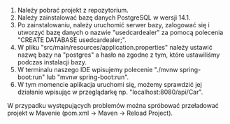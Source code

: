 1. Należy pobrać projekt z repozytorium.
2. Należy zainstalować bazę danych PostgreSQL w wersji 14.1.
3. Po zainstalowaniu, należy uruchomić serwer bazy, zalogować się i utworzyć bazę danych o nazwie "usedcardealer" za pomocą polecenia "CREATE DATABASE usedcardealer;".
4. W pliku "src/main/resources/application.properties" należy ustawić nazwę bazy na "postgres" a hasło na zgodne z tym, które ustawiliśmy podczas instalacji bazy.
5. W terminalu naszego IDE wpisujemy polecenie "./mvnw spring-boot:run" lub "mvnw spring-boot:run".
6. W tym momencie aplikacja uruchomi się, możemy sprawdzić jej działanie wpisując w przeglądarkę np. "localhost:8080/api/Car".

W przypadku występujących problemów można spróbować przeładować projekt w Mavenie (pom.xml -> Maven -> Reload Project).

